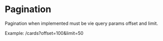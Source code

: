 # Pagination

Pagination when implemented must be vie query params offset and limit.

Example: /cards?offset=100\&limit=50
